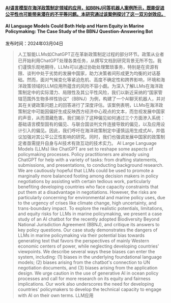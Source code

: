 #### [AI语言模型在海洋政策制定领域的应用，如BBNJ问答机器人案例所示，既能促进公平性也可能带来潜在的不平等问题。本研究通过该案例探讨了这一双刃剑效应。](https://arxiv.org/abs/2403.01755)
#### AI Language Models Could Both Help and Harm Equity in Marine Policymaking: The Case Study of the BBNJ Question-Answering Bot
发布时间：2024年03月04日
> 人工智能LLMs如ChatGPT正在革新政策制定过程的部分环节。政策从业者已开始利用ChatGPT处理各类任务，从撰写文档到研究背景无所不包。我们谨慎乐观地期待，LLMs可以通过协助处理繁琐事务，特别是在资源有限、谈判中处于劣势的发展中国家，助力决策者间形成更为均衡的对话基础。然而，面对气候变化等紧迫危机、高度不确定性和跨界影响，环境和海洋政策领域的LLM应用所蕴含的风险不容小觑。为深入了解LLMs在海洋政策制定中的实际潜力、局限性及其公平性风险，我们以新近采纳的“国家管辖范围外生物多样性协议”（BBNJ）为例，构建了一个AI聊天机器人，并对其在关键政策问题上的回答进行了深度评估。该案例表明，LLMs在海洋政策制定中可能因偏好生成反映西方经济中心观点的文本，而忽视发展中国家的声音，从而潜藏危害。我们揭示了这种偏见如何通过三个方面渗入系统：基础语言模型固有的偏见、与联合国谈判文件连接导致的偏见，以及应用设计引入的偏见。因此，我们呼吁在海洋政策制定中谨慎运用生成式AI，并倡议加强对其公平公正性影响的研究。同时，我们也强调发展中国家的政策制定者亟需提升自身与AI技术有效互动的技术实力。
> AI Large Language Models (LLMs) like ChatGPT are set to reshape some aspects of policymaking processes. Policy practitioners are already using ChatGPT for help with a variety of tasks: from drafting statements, submissions, and presentations, to conducting background research. We are cautiously hopeful that LLMs could be used to promote a marginally more balanced footing among decision makers in policy negotiations by assisting with certain tedious work, particularly benefiting developing countries who face capacity constraints that put them at a disadvantage in negotiations. However, the risks are particularly concerning for environmental and marine policy uses, due to the urgency of crises like climate change, high uncertainty, and trans-boundary impact.
  To explore the realistic potentials, limitations, and equity risks for LLMs in marine policymaking, we present a case study of an AI chatbot for the recently adopted Biodiversity Beyond National Jurisdiction Agreement (BBNJ), and critique its answers to key policy questions. Our case study demonstrates the dangers of LLMs in marine policymaking via their potential bias towards generating text that favors the perspectives of mainly Western economic centers of power, while neglecting developing countries' viewpoints. We describe several ways these biases can enter the system, including: (1) biases in the underlying foundational language models; (2) biases arising from the chatbot's connection to UN negotiation documents, and (3) biases arising from the application design. We urge caution in the use of generative AI in ocean policy processes and call for more research on its equity and fairness implications. Our work also underscores the need for developing countries' policymakers to develop the technical capacity to engage with AI on their own terms.
LLM应用